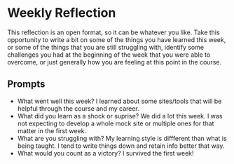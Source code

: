 # Weekly Reflection

This reflection is an open format, so it can be whatever you like. Take this opportunity to write a bit on some of the things you have learned this week, or some of the things that you are still struggling with, identify some challenges you had at the beginning of the week that you were able to overcome, or just generally how you are feeling at this point in the course.

## Prompts

-   What went well this week?
    I learned about some sites/tools that will be helpful through the course and my career.
-   What did you learn as a shock or suprise?
    We did a lot this week. I was not expecting to develop a whole mock site or multiple ones for that matter in the first week.
-   What are you struggling with?
    My learning style is diffferent than what is being taught. I tend to write things down and retain info better that way.
-   What would you count as a victory?
    I survived the first week!
